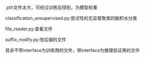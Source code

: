.pth文件太大，可经过训练后得到，为模型权重

classification_unsupervised.py:尝试性的无监督聚类的脑积水分类

file_reader.py:查看文件

suffix_nodify.py:改后缀的文件

其余不带interface为训练用的文件，带interface为推理验证用的文件

